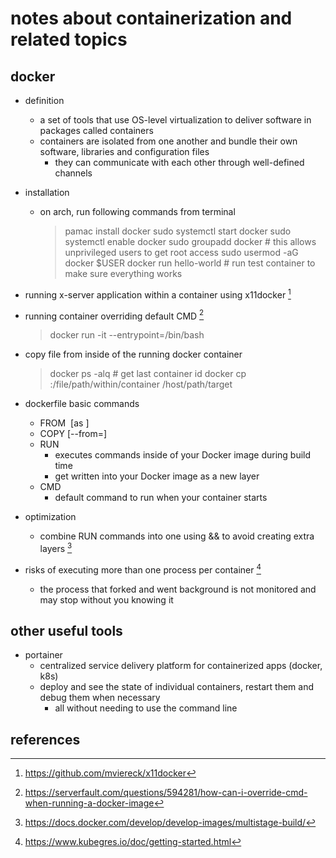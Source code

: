 # notes about containerization and related topics

## docker

- definition
  - a set of tools that use OS-level virtualization to deliver software in packages called containers
  - containers are isolated from one another and bundle their own software, libraries and configuration files
    - they can communicate with each other through well-defined channels

- installation
  - on arch, run following commands from terminal
	  > pamac install docker
	  > sudo systemctl start docker
	  > sudo systemctl enable docker
	  > sudo groupadd docker						# this allows unprivileged users to get root access
	  > sudo usermod -aG docker $USER
	  > docker run hello-world					# run test container to make sure everything works

- running x-server application within a container using x11docker [^2]
- running container overriding default CMD [^1]
  > docker run -it --entrypoint=/bin/bash <image>

- copy file from inside of the running docker container
  > docker ps -alq # get last container id
  > docker cp <containerId>:/file/path/within/container /host/path/target

- dockerfile basic commands
  - FROM <image> [as <stage>]
  - COPY [--from=<stage>] <src> <dst>
  - RUN
    - executes commands inside of your Docker image during build time
    - get written into your Docker image as a new layer
  - CMD
    - default command to run when your container starts

- optimization
  - combine RUN commands into one using && to avoid creating extra layers [^3]

- risks of executing more than one process per container [^5]
  - the process that forked and went background is not monitored and may stop without you knowing it



## other useful tools

- portainer
  - centralized service delivery platform for containerized apps (docker, k8s)
  - deploy and see the state of individual containers, restart them and debug them when necessary
    - all without needing to use the command line


## references

[^1]: https://serverfault.com/questions/594281/how-can-i-override-cmd-when-running-a-docker-image
[^2]: https://github.com/mviereck/x11docker
[^3]: https://docs.docker.com/develop/develop-images/multistage-build/
[^5]: https://www.kubegres.io/doc/getting-started.html
[^4]: https://www.youtube.com/watch?v=-4sHUvfk2Eg
[^5]: https://stackoverflow.com/questions/37458287/how-to-run-a-cron-job-inside-a-docker-container
